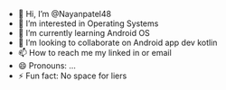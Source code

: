 - 👋 Hi, I’m @Nayanpatel48
- 👀 I’m interested in Operating Systems
- 🌱 I’m currently learning Android OS
- 💞️ I’m looking to collaborate on Android app dev kotlin
- 📫 How to reach me my linked in or email
- 😄 Pronouns: ...
- ⚡ Fun fact: No space for liers

<!---
Nayanpatel48/Nayanpatel48 is a ✨ special ✨ repository because its `README.md` (this file) appears on your GitHub profile.
You can click the Preview link to take a look at your changes.
--->
